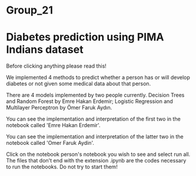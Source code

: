 # Group_21
# Diabetes prediction using PIMA Indians dataset
Before clicking anything please read this!

We implemented 4 methods to predict whether a person has or will develop diabetes or not given some medical data about that person. 

There are 4 models implemented by two people currently. Decision Trees and Random Forest by Emre Hakan Erdemir; Logistic Regression and Multilayer Perceptron by Ömer Faruk Aydın.

You can see the implementation and interpretation of the first two in the notebook called 'Emre Hakan Erdemir'.

You can see the implementation and interpretation of the latter two in the notebook called 'Omer Faruk Aydin'.

Click on the notebook person's notebook you wish to see and select run all. The files that don't end with the extension .ipynb are the codes necessary to run the notebooks. Do not try to start them!
